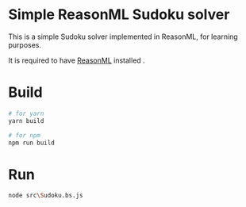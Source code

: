 # Simple ReasonML Sudoku solver

This is a simple Sudoku solver implemented in ReasonML, for learning purposes.

It is required to have [ReasonML](https://reasonml.github.io/docs/en/installation) installed . 

# Build

```bash
# for yarn
yarn build

# for npm
npm run build
```

# Run

```bash
node src\Sudoku.bs.js
```
